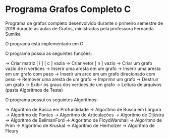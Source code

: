 # Programa Grafos Completo C

Programa de grafos completo desenvolvido durante o primeiro semestre de 2018 durante as aulas de Grafos, ministradas pela professora Fernanda Sumika

O programa está implementado em C 

O programa possui as seguintes funções:

-> Criar matriz [ l ] [ c ] vazia
-> Criar vetor [ n ] vazio
-> Criar um grafo vazio de n vertices
-> Inserir uma aresta em um grafo
-> Inserir uma aresta em um grafo com peso
-> Inserir um arco em um grafo direcionado com peso
-> Remover uma aresta de um grafo
-> Imprimir um grafo
-> Destruir um grafo
-> Exibir os graus dos vertices de um grafo
-> Leitura de arquivos (pasta Algoritmos de Teste)

O programa possui os seguintes Algoritmos:

-> Algoritmo de Busca em Profundidade
-> Algoritmo de Busca em Largura
-> Algoritmo de Pontes
-> Algoritmo de Articulações
-> Algoritmo de Dijkstra
-> Algoritmo de BellmanFord
-> Algoritmo de FloydWarshall
-> Algoritmo de Prim
-> Algoritmo de Kruskal
-> Algoritmo de Hierholzer
-> Algoritmo de Fleury